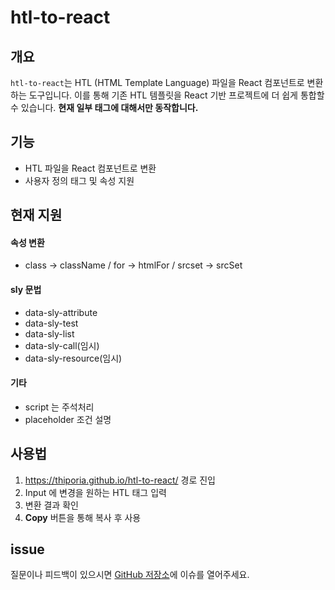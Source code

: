 # htl-to-react

## 개요

`htl-to-react`는 HTL (HTML Template Language) 파일을 React 컴포넌트로 변환하는 도구입니다.
이를 통해 기존 HTL 템플릿을 React 기반 프로젝트에 더 쉽게 통합할 수 있습니다.
**현재 일부 태그에 대해서만 동작합니다.**

## 기능

- HTL 파일을 React 컴포넌트로 변환
- 사용자 정의 태그 및 속성 지원

## 현재 지원

#### 속성 변환

- class -> className / for -> htmlFor / srcset -> srcSet

#### sly 문법

- data-sly-attribute
- data-sly-test
- data-sly-list
- data-sly-call(임시)
- data-sly-resource(임시)

#### 기타

- script 는 주석처리
- placeholder 조건 설명

## 사용법

1. https://thiporia.github.io/htl-to-react/ 경로 진입
2. Input 에 변경을 원하는 HTL 태그 입력
3. 변환 결과 확인
4. **Copy** 버튼을 통해 복사 후 사용

## issue

질문이나 피드백이 있으시면 [GitHub 저장소](https://github.com/thiporia/htl-to-react)에 이슈를 열어주세요.
